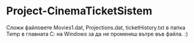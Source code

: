 # Project-CinemaTicketSistem

Сложи файловете Movies1.dat, Projections.dat, ticketHistory.txt в папка Temp в главната С: на Windows за да не променяш вътре във файла. :)
